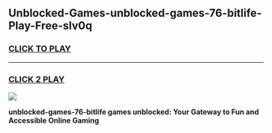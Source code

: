 
## Unblocked-Games-unblocked-games-76-bitlife-Play-Free-slv0q
<h3>
<a href="https://premium76.site?title=unblocked-games-76-bitlife&ref=17A">CLICK TO PLAY</a></h3>
<hr>

<h3>
<a href="https://premium76.site?title=unblocked-games-76-bitlife&ref=17A">CLICK 2 PLAY</a>
  
</h3>

<a href="https://premium76.site?title=unblocked-games-76-bitlife&ref=17A"><img src="https://clearcache.store/games.png"></a>


**unblocked-games-76-bitlife games unblocked: Your Gateway to Fun and Accessible Online Gaming**
